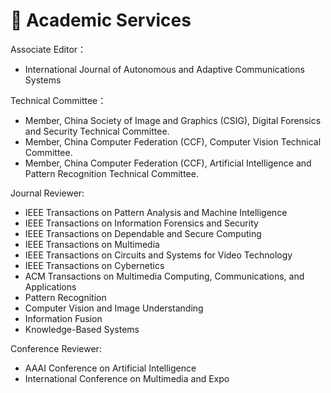 # 🤝 Academic Services
Associate Editor：
- International Journal of Autonomous and Adaptive Communications Systems

Technical Committee：
- Member, China Society of Image and Graphics (CSIG), Digital Forensics and Security Technical Committee.
- Member, China Computer Federation (CCF), Computer Vision Technical Committee.
- Member, China Computer Federation (CCF), Artificial Intelligence and Pattern Recognition Technical Committee.

Journal Reviewer:
- IEEE Transactions on Pattern Analysis and Machine Intelligence
- IEEE Transactions on Information Forensics and Security
- IEEE Transactions on Dependable and Secure Computing
- IEEE Transactions on Multimedia
- IEEE Transactions on Circuits and Systems for Video Technology
- IEEE Transactions on Cybernetics
- ACM Transactions on Multimedia Computing, Communications, and Applications
- Pattern Recognition
- Computer Vision and Image Understanding
- Information Fusion
- Knowledge-Based Systems

Conference Reviewer:
- AAAI Conference on Artificial Intelligence
- International Conference on Multimedia and Expo
